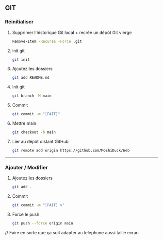 
## GIT

### Réinitialiser

1. Supprimer l'historique Git local + recrée un dépôt Git vierge
    ```bash
   Remove-Item -Recurse -Force .git
   ```
   
2. Init git
    ```bash       
   git init
   ```
   
3. Ajoutez les dossiers
   ```bash
   git add README.md
   ```
   
4. Init git
   ```bash       
   git branch -M main
   ```
   
5. Commit  
    ```bash
    git commit -m "[FAIT]"
    ```
   
6. Mettre main
   ```bash  
   git checkout -b main
   ```
   
7. Lier au dépôt distant GitHub
    ```bash
   git remote add origin https://github.com/MoshiDuck/Web
   ```
---

### Ajouter / Modifier

1. Ajoutez les dossiers  
    ```bash
   git add .
    ```
   
2. Commit  
    ```bash
    git commit -m "[FAIT] v"
    ```
   
3. Force le push  
    ```bash
    git push --force origin main
    ```
// Faire en sorte que ça soit adapter au telephone aussi taille ecran 